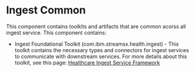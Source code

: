 # Ingest Common

This component contains toolkits and artifacts that are common acorss all ingest service.  This component contains:

* Ingest Foundational Toolkit (com.ibm.streamsx.health.ingest) - This toolkit contains the necessary types and connectors for ingest services to communicate with downstream services.  For more details about this toolkit, see this page: [Healthcare Ingest Service Framework](https://github.ibm.com/streams/streamsx.health.internal/wiki/Healthcare-Ingest-Service-Framework)


